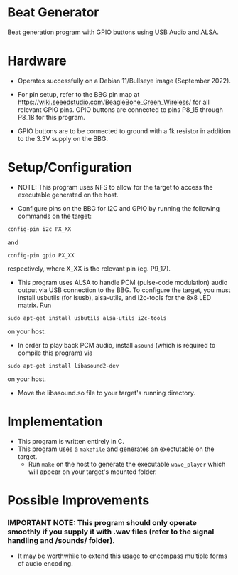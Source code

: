 # Beat Generator

Beat generation program with GPIO buttons using USB Audio and ALSA.

# Hardware

* Operates successfully on a Debian 11/Bullseye image (September 2022).

* For pin setup, refer to the BBG pin map at https://wiki.seeedstudio.com/BeagleBone_Green_Wireless/ for all relevant GPIO pins. GPIO buttons are connected to pins P8_15 through P8_18 for this program.

* GPIO buttons are to be connected to ground with a 1k resistor in addition to the 3.3V supply on the BBG.

# Setup/Configuration 

* NOTE: This program uses NFS to allow for the target to access the executable generated on the host. 

* Configure pins on the BBG for I2C and GPIO by running the following commands on the target:
```
config-pin i2c PX_XX
```
and 
```
config-pin gpio PX_XX
```
respectively, where X_XX is the relevant pin (eg. P9_17).

* This program uses ALSA to handle PCM (pulse-code modulation) audio output via USB connection to the BBG. To configure the target, you must install usbutils (for lsusb), alsa-utils, and i2c-tools for the 8x8 LED matrix. Run

```
sudo apt-get install usbutils alsa-utils i2c-tools
```
on your host.

* In order to play back PCM audio, install `asound` (which is required to compile this program) via
```
sudo apt-get install libasound2-dev
```
on your host.

* Move the libasound.so file to your target's running directory.

# Implementation

* This program is written entirely in C.
* This program uses a `makefile` and generates an exectutable on the target. 
    * Run `make` on the host to generate the executable `wave_player` which will appear on your target's mounted folder. 

# Possible Improvements
### IMPORTANT NOTE: This program should only operate smoothly if you supply it with .wav files (refer to the signal handling and /sounds/ folder).
* It may be worthwhile to extend this usage to encompass multiple forms of audio encoding.
